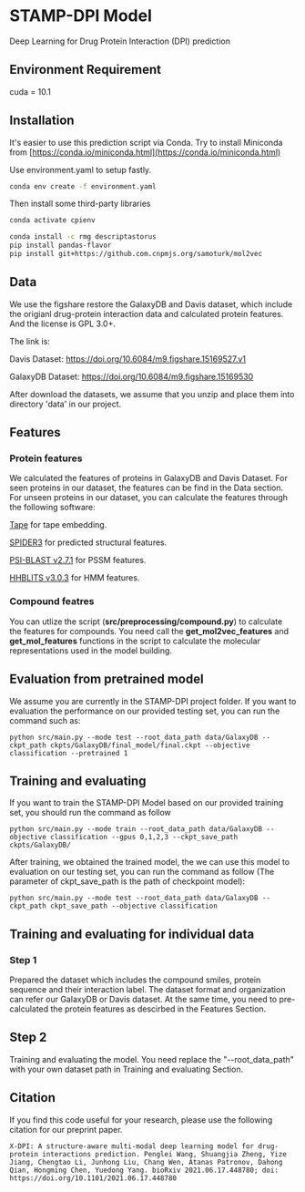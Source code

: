 # STAMP-DPI Model
Deep Learning for Drug Protein Interaction (DPI) prediction

## Environment Requirement
cuda = 10.1

## Installation
It's easier to use this prediction script via Conda. Try to install Miniconda from [https://conda.io/miniconda.html](https://conda.io/miniconda.html)

Use environment.yaml to setup fastly.
```bash
conda env create -f environment.yaml
```
Then install some third-party libraries

```bash
conda activate cpienv

conda install -c rmg descriptastorus
pip install pandas-flavor
pip install git+https://github.com.cnpmjs.org/samoturk/mol2vec

```

## Data
We use the figshare restore the GalaxyDB and Davis dataset, which include the origianl drug-protein interaction data and calculated protein features. And the license is GPL 3.0+.

The link is:

Davis Dataset: https://doi.org/10.6084/m9.figshare.15169527.v1

GalaxyDB Dataset: https://doi.org/10.6084/m9.figshare.15169530

After download the datasets, we assume that you unzip and place them into directory 'data' in our project.

## Features
### Protein features
We calculated the features of proteins in GalaxyDB and Davis Dataset. For seen proteins in our dataset, the features can be find in the Data section. For unseen proteins in our dataset, you can calculate the features through the following software:

[Tape](https://github.com/songlab-cal/tape.git) for tape embedding.

[SPIDER3](https://sparks-lab.org/server/spider3/) for predicted structural features.

[PSI-BLAST v2.7.1](https://blast.ncbi.nlm.nih.gov/Blast.cgi) for PSSM features.

[HHBLITS v3.0.3](https://www.nature.com/articles/nmeth.1818) for HMM features.


### Compound featres
You can utlize the script (**src/preprocessing/compound.py**) to calculate the features for compounds. You need call the **get_mol2vec_features** and **get_mol_features** functions in the script to calculate the molecular representations used in the model building.

## Evaluation from pretrained model
We assume you are currently in the STAMP-DPI project folder. If you want to evaluation the performance on our provided testing set, you can run the command such as:
```
python src/main.py --mode test --root_data_path data/GalaxyDB --ckpt_path ckpts/GalaxyDB/final_model/final.ckpt --objective classification --pretrained 1
```

## Training and evaluating
If you want to train the STAMP-DPI Model based on our provided training set, you should run the command as follow
```
python src/main.py --mode train --root_data_path data/GalaxyDB --objective classification --gpus 0,1,2,3 --ckpt_save_path ckpts/GalaxyDB/
```
After training, we obtained the trained model, the we can use this model to evaluation on our testing set, you can run the command as follow (The parameter of ckpt_save_path is the path of checkpoint model):
```
python src/main.py --mode test --root_data_path data/GalaxyDB --ckpt_path ckpt_save_path --objective classification
```

## Training and evaluating for individual data
### Step 1
Prepared the dataset which includes the compound smiles, protein sequence and their interaction label. The dataset format and organization can refer our GalaxyDB or Davis dataset. At the same time, you need to pre-calculated the protein features as descirbed in the Features Section.
## Step 2
Training and evaluating the model. You need replace the "--root_data_path" with your own dataset path in Training and evaluating Section.


## Citation
If you find this code useful for your research, please use the following citation for our preprint paper.
```
X-DPI: A structure-aware multi-modal deep learning model for drug-protein interactions prediction. Penglei Wang, Shuangjia Zheng, Yize Jiang, Chengtao Li, Junhong Liu, Chang Wen, Atanas Patronov, Dahong Qian, Hongming Chen, Yuedong Yang. bioRxiv 2021.06.17.448780; doi: https://doi.org/10.1101/2021.06.17.448780
```

